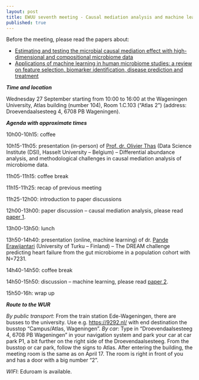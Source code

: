 ```yaml
---
layout: post
title: EWUU seventh meeting - Causal mediation analysis and machine learning
published: true
---
```


Before the meeting, please read the papers about:
- [Estimating and testing the microbial causal mediation effect with high-dimensional and compositional microbiome data](https://academic.oup.com/bioinformatics/article/36/2/347/5536874?login=false)
- [Applications of machine learning in human microbiome studies: a review on feature selection, biomarker identification, disease prediction and treatment](https://www.frontiersin.org/articles/10.3389/fmicb.2021.634511/full)


***Time and location***

Wednesday 27 September starting from 10:00 to 16:00 at the Wageningen University, Atlas building (number 104), Room 1.C.103 (“Atlas 2”) (address: Droevendaalsesteeg 4, 6708 PB Wageningen).

***Agenda with approximate times***

10h00-10h15: coffee

10h15-11h05: presentation (in-person) of [Prof. dr. Olivier Thas](https://www.uhasselt.be/nl/wie-is-wie/detail/olivier-thas) (Data Science Institute (DSI), Hasselt University – Belgium) – Differential abundance analysis, and methodological challenges in causal mediation analysis of microbiome data.

11h05-11h15: coffee break

11h15-11h25: recap of previous meeting

11h25-12h00: introduction to paper discussions

12h00-13h00: paper discussion – causal mediation analysis, please read [paper 1](https://academic.oup.com/bioinformatics/article/36/2/347/5536874?login=false).

13h00-13h50: lunch

13h50-14h40: presentation (online, machine learning) of dr. [Pande Erawijantari](https://scholar.google.co.jp/citations?user=5XrZqdQAAAAJ&hl=en) (University of Turku – Finland) – The DREAM challenge predicting heart failure from the gut microbiome in a population cohort with N=7231.

14h40-14h50: coffee break

14h50-15h50: discussion – machine learning, please read [paper 2](https://www.frontiersin.org/articles/10.3389/fmicb.2021.634511/full).

15h50-16h: wrap up


***Route to the WUR***

_By public transport_: From the train station Ede-Wageningen, there are busses to the university. Use e.g. https://9292.nl/ with end destination the busstop “Campus/Atlas, Wageningen”.
_By car_: Type in “Droevendaalsesteeg 4, 6708 PB Wageningen” in your navigation system and park your car at car park P1, a bit further on the right side of the Droevendaalsesteeg.
From the busstop or car park, follow the signs to Atlas. After entering the building, the meeting room is the same as on April 17. The room is right in front of you and has a door with a big number “2”.
 
_WIFI_: Eduroam is available.


